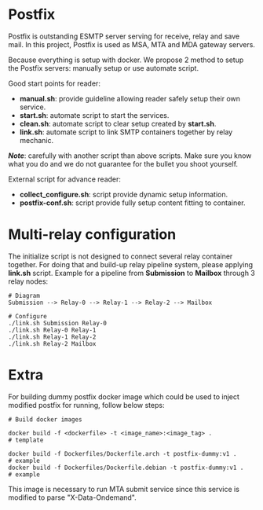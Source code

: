 # Postfix

Postfix is outstanding ESMTP server serving for receive, relay and save mail.
In this project, Postfix is used as MSA, MTA and MDA gateway servers.

Because everything is setup with docker. We propose 2 method to setup the Postfix
servers: manually setup or use automate script.

Good start points for reader:

- **manual.sh**: provide guideline allowing reader safely setup their own service.
- **start.sh**: automate script to start the services.
- **clean.sh**: automate script to clear setup created by **start.sh**.
- **link.sh**: automate script to link SMTP containers together by relay mechanic.

***Note***: carefully with another script than above scripts. Make sure you know
what you do and we do not guarantee for the bullet you shoot yourself.

External script for advance reader:

- **collect_configure.sh**: script provide dynamic setup information.
- **postfix-conf.sh**: script provide fully setup content fitting to container.

# Multi-relay configuration

The initialize script is not designed to connect several relay container together.
For doing that and build-up relay pipeline system, please applying **link.sh**
script. Example for a pipeline from **Submission** to **Mailbox** through 3 relay
nodes:

```
# Diagram
Submission --> Relay-0 --> Relay-1 --> Relay-2 --> Mailbox

# Configure
./link.sh Submission Relay-0
./link.sh Relay-0 Relay-1
./link.sh Relay-1 Relay-2
./link.sh Relay-2 Mailbox
```

# Extra

For building dummy postfix docker image which could be used to inject modified
postfix for running, follow below steps:

```
# Build docker images

docker build -f <dockerfile> -t <image_name>:<image_tag> .            # template

docker build -f Dockerfiles/Dockerfile.arch -t postfix-dummy:v1 .     # example
docker build -f Dockerfiles/Dockerfile.debian -t postfix-dummy:v1 .   # example
```

This image is necessary to run MTA submit service since this service is modified
to parse "X-Data-Ondemand".

